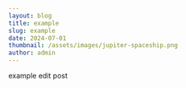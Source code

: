 ```yaml
---
layout: blog
title: example
slug: example
date: 2024-07-01
thumbnail: /assets/images/jupiter-spaceship.png
author: admin
---
```

example edit post
